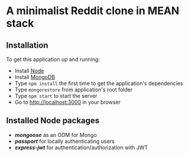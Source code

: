 # A minimalist Reddit clone in MEAN stack

## Installation

To get this application up and running:

* Install [Node](https://nodejs.org)
* Install [MongoDB](https://www.mongodb.com)
* Type `npm install` the first time to get the application's dependencies
* Type `mongorestore` from application's root folder
* Type `npm start` to start the server
* Go to [http://localhost:3000](http://localhost:3000) in your browser

## Installed Node packages
* **_mongoose_** as an ODM for Mongo
* **_passport_** for locally authenticating users
* **_express-jwt_** for authentication/authorization with JWT
